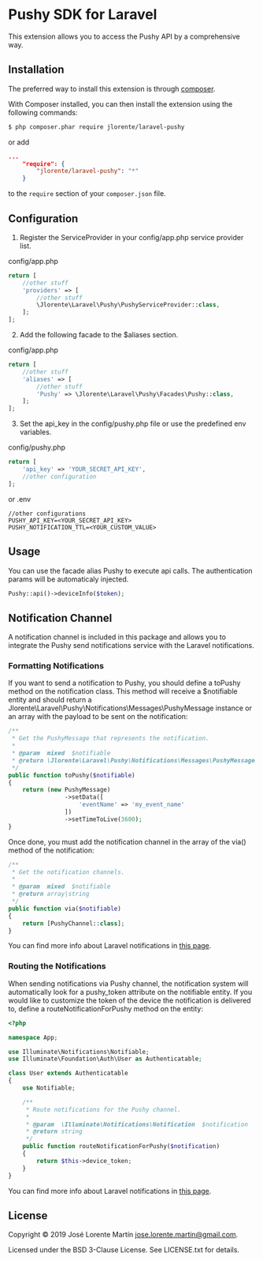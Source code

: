 Pushy SDK for Laravel
=========================
This extension allows you to access the Pushy API by a comprehensive way.

## Installation

The preferred way to install this extension is through [composer](http://getcomposer.org/download/).

With Composer installed, you can then install the extension using the following commands:

```bash
$ php composer.phar require jlorente/laravel-pushy
```

or add 

```json
...
    "require": {
        "jlorente/laravel-pushy": "*"
    }
```

to the ```require``` section of your `composer.json` file.

## Configuration

1. Register the ServiceProvider in your config/app.php service provider list.

config/app.php
```php
return [
    //other stuff
    'providers' => [
        //other stuff
        \Jlorente\Laravel\Pushy\PushyServiceProvider::class,
    ];
];
```

2. Add the following facade to the $aliases section.

config/app.php
```php
return [
    //other stuff
    'aliases' => [
        //other stuff
        'Pushy' => \Jlorente\Laravel\Pushy\Facades\Pushy::class,
    ];
];
```

3. Set the api_key in the config/pushy.php file or use the predefined env 
variables.

config/pushy.php
```php
return [
    'api_key' => 'YOUR_SECRET_API_KEY',
    //other configuration
];
```
or 
.env
```
//other configurations
PUSHY_API_KEY=<YOUR_SECRET_API_KEY>
PUSHY_NOTIFICATION_TTL=<YOUR_CUSTOM_VALUE>
```

## Usage

You can use the facade alias Pushy to execute api calls. The authentication 
params will be automaticaly injected.

```php
Pushy::api()->deviceInfo($token);
```

## Notification Channel

A notification channel is included in this package and allows you to integrate 
the Pushy send notifications service with the Laravel notifications.

### Formatting Notifications

If you want to send a notification to Pushy, you should define a toPushy method 
on the notification class. This method will receive a $notifiable entity and 
should return a Jlorente\Laravel\Pushy\Notifications\Messages\PushyMessage instance 
or an array with the payload to be sent on the notification:

```php
/**
 * Get the PushyMessage that represents the notification.
 *
 * @param  mixed  $notifiable
 * @return \Jlorente\Laravel\Pushy\Notifications\Messages\PushyMessage|array
 */
public function toPushy($notifiable)
{
    return (new PushyMessage)
                ->setData([
                    'eventName' => 'my_event_name'
                ])
                ->setTimeToLive(3600);
}
```

Once done, you must add the notification channel in the array of the via() method 
of the notification:

```php
/**
 * Get the notification channels.
 *
 * @param  mixed  $notifiable
 * @return array|string
 */
public function via($notifiable)
{
    return [PushyChannel::class];
}
```

You can find more info about Laravel notifications in [this page](https://laravel.com/docs/5.6/notifications).

### Routing the Notifications

When sending notifications via Pushy channel, the notification system will 
automatically look for a pushy_token attribute on the notifiable entity. If 
you would like to customize the token of the device the notification is delivered to, 
define a routeNotificationForPushy method on the entity:

```php
<?php

namespace App;

use Illuminate\Notifications\Notifiable;
use Illuminate\Foundation\Auth\User as Authenticatable;

class User extends Authenticatable
{
    use Notifiable;

    /**
     * Route notifications for the Pushy channel.
     *
     * @param  \Illuminate\Notifications\Notification  $notification
     * @return string
     */
    public function routeNotificationForPushy($notification)
    {
        return $this->device_token;
    }
}
```

You can find more info about Laravel notifications in [this page](https://laravel.com/docs/5.6/notifications).

## License 
Copyright &copy; 2019 José Lorente Martín <jose.lorente.martin@gmail.com>.

Licensed under the BSD 3-Clause License. See LICENSE.txt for details.
